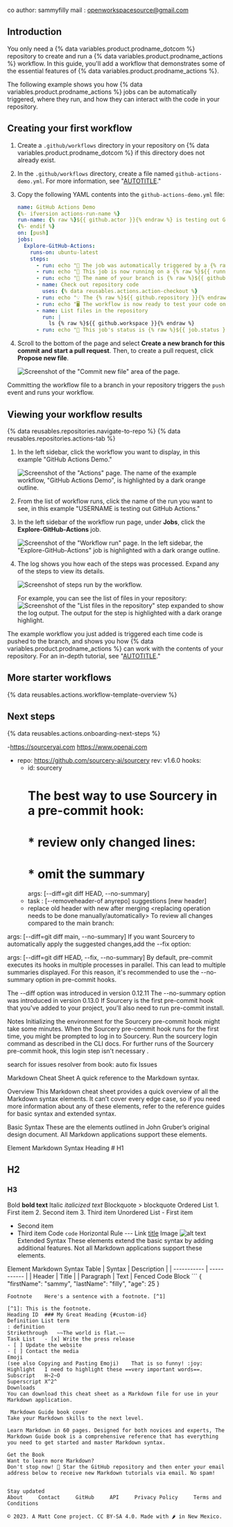 co author: sammyfilly
mail : <openworkspacesource@gmail.com>

## Introduction

You only need a {% data variables.product.prodname_dotcom %} repository to create and run a {% data variables.product.prodname_actions %} workflow. In this guide, you'll add a workflow that demonstrates some of the essential features of {% data variables.product.prodname_actions %}.

The following example shows you how {% data variables.product.prodname_actions %} jobs can be automatically triggered, where they run, and how they can interact with the code in your repository.

## Creating your first workflow

1. Create a `.github/workflows` directory in  your repository on {% data variables.product.prodname_dotcom %} if this directory does not already exist.
1. In the `.github/workflows` directory, create a file named `github-actions-demo.yml`. For more information, see "[AUTOTITLE](/repositories/working-with-files/managing-files/creating-new-files)."
1. Copy the following YAML contents into the `github-actions-demo.yml` file:

   ```yaml copy
   name: GitHub Actions Demo
   {%- ifversion actions-run-name %}
   run-name: {% raw %}${{ github.actor }}{% endraw %} is testing out GitHub Actions 🚀
   {%- endif %}
   on: [push]
   jobs:
     Explore-GitHub-Actions:
       runs-on: ubuntu-latest
       steps:
         - run: echo "🎉 The job was automatically triggered by a {% raw %}${{ github.event_name }}{% endraw %} event."
         - run: echo "🐧 This job is now running on a {% raw %}${{ runner.os }}{% endraw %} server hosted by GitHub!"
         - run: echo "🔎 The name of your branch is {% raw %}${{ github.ref }}{% endraw %} and your repository is {% raw %}${{ github.repository }}{% endraw %}."
         - name: Check out repository code
           uses: {% data reusables.actions.action-checkout %}
         - run: echo "💡 The {% raw %}${{ github.repository }}{% endraw %} repository has been cloned to the runner."
         - run: echo "🖥️ The workflow is now ready to test your code on the runner."
         - name: List files in the repository
           run: |
             ls {% raw %}${{ github.workspace }}{% endraw %}
         - run: echo "🍏 This job's status is {% raw %}${{ job.status }}{% endraw %}."
   ```

1. Scroll to the bottom of the page and select **Create a new branch for this commit and start a pull request**. Then, to create a pull request, click **Propose new file**.

   ![Screenshot of the "Commit new file" area of the page.](/assets/images/help/repository/actions-quickstart-commit-new-file.png)

Committing the workflow file to a branch in your repository triggers the `push` event and runs your workflow.

## Viewing your workflow results

{% data reusables.repositories.navigate-to-repo %}
{% data reusables.repositories.actions-tab %}
1. In the left sidebar, click the workflow you want to display, in this example "GitHub Actions Demo."

   ![Screenshot of the "Actions" page. The name of the example workflow, "GitHub Actions Demo", is highlighted by a dark orange outline.](/assets/images/help/repository/actions-quickstart-workflow-sidebar.png)
1. From the list of workflow runs, click the name of the run you want to see, in this example "USERNAME is testing out GitHub Actions."
1. In the left sidebar of the workflow run page, under **Jobs**, click the **Explore-GitHub-Actions** job.

   ![Screenshot of the "Workflow run" page. In the left sidebar, the "Explore-GitHub-Actions" job is highlighted with a dark orange outline.](/assets/images/help/repository/actions-quickstart-job.png)
1. The log shows you how each of the steps was processed. Expand any of the steps to view its details.

   ![Screenshot of steps run by the workflow.](/assets/images/help/repository/actions-quickstart-logs.png)

   For example, you can see the list of files in your repository:
   ![Screenshot of the "List files in the repository" step expanded to show the log output. The output for the step is highlighted with a dark orange highlight.](/assets/images/help/repository/actions-quickstart-log-detail.png)

The example workflow you just added is triggered each time code is pushed to the branch, and shows you how {% data variables.product.prodname_actions %} can work with the contents of your repository. For an in-depth tutorial, see "[AUTOTITLE](/actions/learn-github-actions/understanding-github-actions)."

## More starter workflows

{% data reusables.actions.workflow-template-overview %}

## Next steps

{% data reusables.actions.onboarding-next-steps %}

 -https://sourceryai.com
 https://www.openai.com
 
  - repo: https://github.com/sourcery-ai/sourcery
    rev: v1.6.0
    hooks:
      - id: sourcery
        # The best way to use Sourcery in a pre-commit hook:
        # * review only changed lines:
        # * omit the summary
        args: [--diff=git diff HEAD, --no-summary]
       * task : [--removeheader-of anyrepo] suggestions [new header]
       * replace old header with new after merging <replacing operation needs to be done manually/automatically>
To review all changes compared to the main branch:

args: [--diff=git diff main, --no-summary]
If you want Sourcery to automatically apply the suggested changes,add the --fix option:

args: [--diff=git diff HEAD, --fix, --no-summary]
By default, pre-commit executes its hooks in multiple processes in parallel. This can lead to multiple summaries displayed. For this reason, it's recommended to use the --no-summary option in pre-commit hooks.

The --diff option was introduced in version 0.12.11
The --no-summary option was introduced in version 0.13.0
If Sourcery is the first pre-commit hook that you've added to your project, you'll also need to run pre-commit install.

Notes
Initializing the environment for the Sourcery pre-commit hook might take some minutes.
When the Sourcery pre-commit hook runs for the first time, you might be prompted to log in to Sourcery. Run the sourcery login command as described in the CLI docs. For further runs of the Sourcery pre-commit hook, this login step isn't necessary .

search for issues resolver from book: auto fix Issues

Markdown Cheat Sheet
A quick reference to the Markdown syntax.

Overview
This Markdown cheat sheet provides a quick overview of all the Markdown syntax elements. It can’t cover every edge case, so if you need more information about any of these elements, refer to the reference guides for basic syntax and extended syntax.

Basic Syntax
These are the elements outlined in John Gruber’s original design document. All Markdown applications support these elements.

Element	Markdown Syntax
Heading	# H1
## H2
### H3
Bold	**bold text**
Italic	*italicized text*
Blockquote	> blockquote
Ordered List	1. First item
2. Second item
3. Third item
Unordered List	- First item
- Second item
- Third item
Code	`code`
Horizontal Rule	---
Link	[title](https://www.echo.com/changeheader)
Image	![alt text](image.jpg)
Extended Syntax
These elements extend the basic syntax by adding additional features. Not all Markdown applications support these elements.

Element	Markdown Syntax
Table	| Syntax | Description |
| ----------- | ----------- |
| Header | Title |
| Paragraph | Text |
Fenced Code Block	```
{
  "firstName": "sammy",
  "lastName": "filly",
  "age": 25
}
```
Footnote	Here's a sentence with a footnote. [^1]

[^1]: This is the footnote.
Heading ID	### My Great Heading {#custom-id}
Definition List	term
: definition
Strikethrough	~~The world is flat.~~
Task List	- [x] Write the press release
- [ ] Update the website
- [ ] Contact the media
Emoji
(see also Copying and Pasting Emoji)	That is so funny! :joy:
Highlight	I need to highlight these ==very important words==.
Subscript	H~2~O
Superscript	X^2^
Downloads
You can download this cheat sheet as a Markdown file for use in your Markdown application.

 Markdown Guide book cover
Take your Markdown skills to the next level.

Learn Markdown in 60 pages. Designed for both novices and experts, The Markdown Guide book is a comprehensive reference that has everything you need to get started and master Markdown syntax.

Get the Book
Want to learn more Markdown?
Don't stop now! 🚀 Star the GitHub repository and then enter your email address below to receive new Markdown tutorials via email. No spam!


Stay updated
About     Contact     GitHub     API     Privacy Policy     Terms and Conditions

© 2023. A Matt Cone project. CC BY-SA 4.0. Made with 🌶️ in New Mexico.
